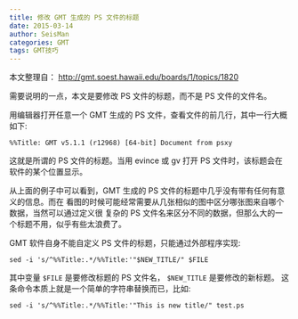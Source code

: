 ```yaml
---
title: 修改 GMT 生成的 PS 文件的标题
date: 2015-03-14
author: SeisMan
categories: GMT
tags: GMT技巧
---
```


本文整理自： <http://gmt.soest.hawaii.edu/boards/1/topics/1820>

需要说明的一点，本文是要修改 PS 文件的标题，而不是 PS 文件的文件名。

用编辑器打开任意一个 GMT 生成的 PS 文件，查看文件的前几行，其中一行大概如下:

    %%Title: GMT v5.1.1 (r12968) [64-bit] Document from psxy

这就是所谓的 PS 文件的标题。当用 evince 或 gv 打开 PS 文件时，该标题会在软件的某个位置显示。

<!--more-->

从上面的例子中可以看到，GMT 生成的 PS 文件的标题中几乎没有带有任何有意义的信息。而在
看图的时候可能经常需要从几张相似的图中区分哪张图来自哪个数据，当然可以通过定义很
复杂的 PS 文件名来区分不同的数据，但那么大的一个标题不用，似乎有些太浪费了。

GMT 软件自身不能自定义 PS 文件的标题，只能通过外部程序实现:

    sed -i 's/^%%Title:.*/%%Title:'"$NEW_TITLE/" $FILE

其中变量 `$FILE` 是要修改标题的 PS 文件名， `$NEW_TITLE` 是要修改的新标题。
这条命令本质上就是一个简单的字符串替换而已，比如:

    sed -i 's/^%%Title:.*/%%Title:'"This is new title/" test.ps
